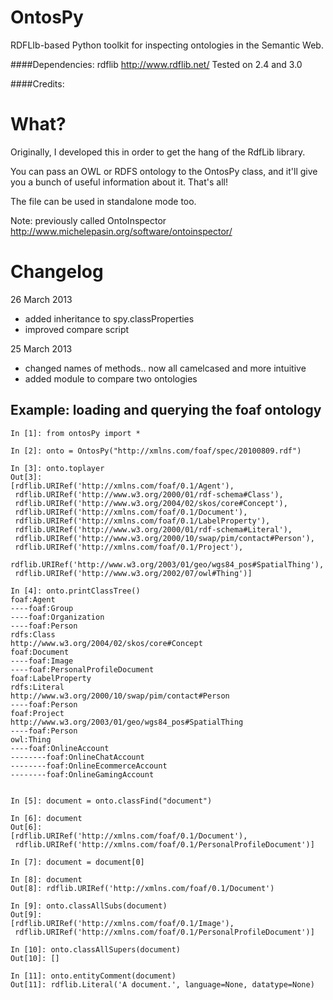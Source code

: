 OntosPy
=======

RDFLIb-based Python toolkit for inspecting ontologies in the Semantic Web.



####Dependencies:
rdflib <http://www.rdflib.net/>
Tested on 2.4 and 3.0


####Credits: 




What?
=======

Originally, I developed this in order to get the hang of the RdfLib library.

You can pass an OWL or RDFS ontology to the OntosPy class, and it'll give you a bunch of useful information about it. That's all!

The file can be used in standalone mode too.

Note: previously called OntoInspector <http://www.michelepasin.org/software/ontoinspector/>


Changelog
=======


26 March 2013

- added inheritance to spy.classProperties
- improved compare script


25 March 2013 

- changed names of methods.. now all camelcased and more intuitive
- added module to compare two ontologies



Example: loading and querying the foaf ontology
-----------------------


	In [1]: from ontosPy import *

	In [2]: onto = OntosPy("http://xmlns.com/foaf/spec/20100809.rdf")

	In [3]: onto.toplayer
	Out[3]:
	[rdflib.URIRef('http://xmlns.com/foaf/0.1/Agent'),
	 rdflib.URIRef('http://www.w3.org/2000/01/rdf-schema#Class'),
	 rdflib.URIRef('http://www.w3.org/2004/02/skos/core#Concept'),
	 rdflib.URIRef('http://xmlns.com/foaf/0.1/Document'),
	 rdflib.URIRef('http://xmlns.com/foaf/0.1/LabelProperty'),
	 rdflib.URIRef('http://www.w3.org/2000/01/rdf-schema#Literal'),
	 rdflib.URIRef('http://www.w3.org/2000/10/swap/pim/contact#Person'),
	 rdflib.URIRef('http://xmlns.com/foaf/0.1/Project'),
	 rdflib.URIRef('http://www.w3.org/2003/01/geo/wgs84_pos#SpatialThing'),
	 rdflib.URIRef('http://www.w3.org/2002/07/owl#Thing')]

	In [4]: onto.printClassTree()
	foaf:Agent
	----foaf:Group
	----foaf:Organization
	----foaf:Person
	rdfs:Class
	http://www.w3.org/2004/02/skos/core#Concept
	foaf:Document
	----foaf:Image
	----foaf:PersonalProfileDocument
	foaf:LabelProperty
	rdfs:Literal
	http://www.w3.org/2000/10/swap/pim/contact#Person
	----foaf:Person
	foaf:Project
	http://www.w3.org/2003/01/geo/wgs84_pos#SpatialThing
	----foaf:Person
	owl:Thing
	----foaf:OnlineAccount
	--------foaf:OnlineChatAccount
	--------foaf:OnlineEcommerceAccount
	--------foaf:OnlineGamingAccount


	In [5]: document = onto.classFind("document")

	In [6]: document
	Out[6]:
	[rdflib.URIRef('http://xmlns.com/foaf/0.1/Document'),
	 rdflib.URIRef('http://xmlns.com/foaf/0.1/PersonalProfileDocument')]

	In [7]: document = document[0]

	In [8]: document
	Out[8]: rdflib.URIRef('http://xmlns.com/foaf/0.1/Document')

	In [9]: onto.classAllSubs(document)
	Out[9]:
	[rdflib.URIRef('http://xmlns.com/foaf/0.1/Image'),
	 rdflib.URIRef('http://xmlns.com/foaf/0.1/PersonalProfileDocument')]

	In [10]: onto.classAllSupers(document)
	Out[10]: []

	In [11]: onto.entityComment(document)
	Out[11]: rdflib.Literal('A document.', language=None, datatype=None)

